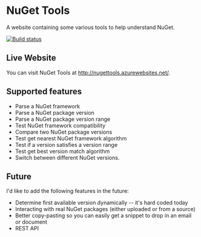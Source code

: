 # NuGet Tools

A website containing some various tools to help understand NuGet.

[![Build status](https://ci.appveyor.com/api/projects/status/yp3cnmxwng4yr0ll?svg=true)](https://ci.appveyor.com/project/joelverhagen/nugettools)

## Live Website

You can visit NuGet Tools at http://nugettools.azurewebsites.net/.

## Supported features

- Parse a NuGet framework
- Parse a NuGet package version
- Parse a NuGet package version range
- Test NuGet framework compatibility
- Compare two NuGet package versions
- Test get nearest NuGet framework algorithm
- Test if a version satisfies a version range
- Test get best version match algorithm 
- Switch between different NuGet versions.

## Future

I'd like to add the following features in the future:

- Determine first available version dynamically -- it's hard coded today
- Interacting with real NuGet packages (either uploaded or from a source)
- Better copy-pasting so you can easily get a snippet to drop in an email or document
- REST API
